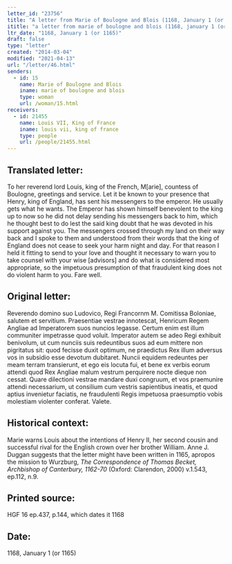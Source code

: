 ```yaml
---
letter_id: "23756"
title: "A letter from Marie of Boulogne and Blois (1168, January 1 (or 1165))"
ititle: "a letter from marie of boulogne and blois (1168, january 1 (or 1165))"
ltr_date: "1168, January 1 (or 1165)"
draft: false
type: "letter"
created: "2014-03-04"
modified: "2021-04-13"
url: "/letter/46.html"
senders:
  - id: 15
    name: Marie of Boulogne and Blois
    iname: marie of boulogne and blois
    type: woman
    url: /woman/15.html
receivers:
  - id: 21455
    name: Louis VII, King of France
    iname: louis vii, king of france
    type: people
    url: /people/21455.html
---
```

<h2> Translated letter:</h2>To her reverend lord Louis, king of the French, M[arie], countess of Boulogne, greetings and service.
Let it be known to your presence that Henry, king of England, has sent his messengers to the emperor.  He usually gets what he wants. The Emperor has shown himself benevolent to the king up to now so he did not delay sending his messengers back to him, which he thought best to do lest the said king doubt that he was devoted in his support against you.  The messengers crossed through my land on their way back and I spoke to them and understood from their words that the king of England does not cease to seek your harm night and day.  For that reason I held it fitting to send to your love and thought it necessary to warn you to take counsel with your wise [advisors] and do what is considered most appropriate, so the impetuous presumption of that fraudulent king does not do violent harm to you.
Fare well.
<h2 class="mt-4"> Original letter:</h2>Reverendo domino suo Ludovico, Regi Francornm M.  Comitissa Boloniae, salutem et servitium. Praesentiae vestrae innotescat, Henricum Regem Angliae ad Imperatorem suos nuncios legasse. Certum enim est illum communiter impetrasse quod voluit. Imperator autem se adeo Regi exhibuit benivolum, ut cum nunciis suis redeuntibus suos ad eum mittere non pigritatus sit: quod fecisse duxit optimum, ne praedictus Rex illum adversus vos in subsidio esse devotum dubitaret. Nuncii equidem redeuntes per meam terram transierunt, et ego eis locuta fui, et bene ex verbis eorum attendi quod Rex Angliae malum vestrum perquirere nocte dieque non cessat. Quare dilectioni vestrae mandare duxi congruum, et vos praemunire attendi necessarium, ut consilium cum vestris sapientibus ineatis, et quod aptius invenietur faciatis, ne fraudulenti Regis impetuosa praesumptio vobis molestiam violenter conferat. Valete.
<h2 class="mt-4"> Historical context:</h2><p>Marie warns Louis about the intentions of Henry II, her second cousin and successful rival for the English crown over her brother William. Anne J. Duggan suggests that the letter might have been written in 1165, apropos the mission to Wurzburg, <em>The Correspondence of Thomas Becket, Archbishop of Canterbury, 1162-70</em> (Oxford: Clarendon, 2000) v.1.543, ep.112, n.9.</p><h2 class="mt-4"> Printed source:</h2>HGF 16 ep.437, p.144, which dates it 1168
<h2 class="mt-4"> Date:</h2>1168, January 1 (or 1165)